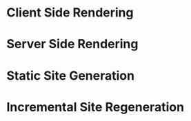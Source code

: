 # Client Side Rendering

# Server Side Rendering

# Static Site Generation

# Incremental Site Regeneration
